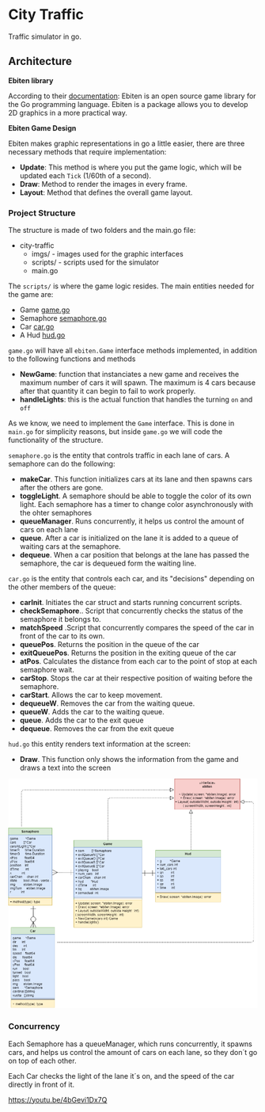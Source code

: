 # City Traffic

Traffic simulator in go.

## Architecture
**Ebiten library**

According to their [documentation](https://github.com/hajimehoshi/ebiten/): Ebiten is an open source game library for the Go programming language. Ebiten is a package allows you to  develop 2D graphics in a more practical way.

**Ebiten Game Design**

Ebiten makes graphic representations in go a little easier, there are three necessary methods that require implementation:

* **Update**: This method is where you put the game logic, which will be updated each `Tick` (1/60th of a second).
* **Draw**: Method to render the images in every frame. 
* **Layout**: Method that defines the overall game layout.


### Project Structure
The structure is made of two folders and the main.go file: 

* city-traffic 
    * imgs/ - images used for the graphic interfaces
    * scripts/ - scripts used for the simulator
    * main.go


The `scripts/` is where the game logic resides. The main entities needed for the game are:
* Game [game.go](https://github.com/AndreCalderonB/ProyectoFinalPA/blob/master/city-traffic/scripts/game.go)
* Semaphore [semaphore.go](https://github.com/AndreCalderonB/ProyectoFinalPA/blob/master/city-traffic/scripts/semaphore.go)
* Car [car.go](https://github.com/AndreCalderonB/ProyectoFinalPA/blob/master/city-traffic/scripts/car.go)
* A Hud [hud.go](https://github.com/AndreCalderonB/ProyectoFinalPA/blob/master/city-traffic/scripts/hud.go)

`game.go` will have all `ebiten.Game` interface methods implemented, in addition to the following functions and methods 
* **NewGame**: function that instanciates a new game and receives the maximum number of cars it will spawn. The maximum is 4 cars because after that quantity it can begin to fail to work properly.
* **handleLights**: this is the actual function that handles the turning `on` and `off`

As we know, we need to implement the `Game` interface. This is done in `main.go` for simplicity reasons, but inside `game.go` we will code the functionality of the structure.

`semaphore.go` is the entity that controls traffic in each lane of cars. A semaphore can do the following:
* **makeCar**. This function initializes cars at its lane and then spawns cars after the others are gone.
* **toggleLight**. A semaphore should be able to toggle the color of its own light. Each semaphore has a timer to change color asynchronously with the ohter semaphores
* **queueManager**. Runs concurrently, it helps us control the amount of cars on each lane
* **queue**. After a car is initialized on the lane it is added to a queue of waiting cars at the semaphore.
* **dequeue**. When a car position that belongs at the lane has passed the semaphore, the car is dequeued form the waiting line.

`car.go` is the entity that controls each car, and its "decisions" depending on the other members of the queue:
* **carInit**. Initiates the car struct and starts running concurrent scripts.
* **checkSemaphore**.. Script that concurrently checks the status of the semaphore it belongs to.
* **matchSpeed** .Script that concurrently compares the speed of the car in front of the car to its own.
* **queuePos**. Returns the position in the queue of the car
* **exitQueuePos**. Returns the position in the exiting queue of the car
* **atPos**. Calculates the distance from each car to the point of stop at each semaphore wait.
* **carStop**. Stops the car at their respective position of waiting before the semaphore.
* **carStart**. Allows the car to keep movement.
* **dequeueW**. Removes the car from the waiting queue.
* **queueW**. Adds the car to the waiting queue.
* **queue**. Adds the car to the exit queue
* **dequeue**. Removes the car from the exit queue


`hud.go` this entity renders text information at the screen:
* **Draw**. This function only shows the information from the game and draws a text into the screen

![uml](uml-city-traffic.png)

### Concurrency

Each Semaphore has a queueManager, which runs concurrently, it spawns cars, and helps us control the amount of cars on each lane, so they don´t go on top of each other.

Each Car checks the light of the lane it´s on, and the speed of the car directly in front of it.

https://youtu.be/4bGevi1Dx7Q
